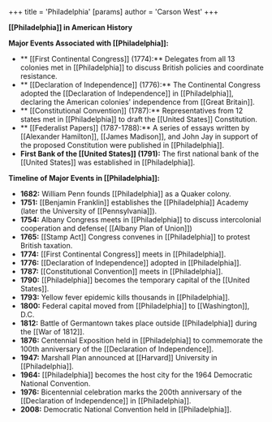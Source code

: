 +++
 title = 'Philadelphia'
[params]
	author = 'Carson West'
+++

**[[Philadelphia]] in American History**

**Major Events Associated with [[Philadelphia]]:**

* ** [[First Continental Congress]] (1774):** Delegates from all 13 colonies met in [[Philadelphia]] to discuss British policies and coordinate resistance.
* ** [[Declaration of Independence]] (1776):** The Continental Congress adopted the [[Declaration of Independence]] in [[Philadelphia]], declaring the American colonies' independence from [[Great Britain]].
* ** [[Constitutional Convention]] (1787):** Representatives from 12 states met in [[Philadelphia]] to draft the [[United States]] Constitution.
* ** [[Federalist Papers]] (1787-1788):** A series of essays written by [[Alexander Hamilton]], [[James Madison]], and John Jay in support of the proposed Constitution were published in [[Philadelphia]].
* **First Bank of the [[United States]] (1791):** The first national bank of the [[United States]] was established in [[Philadelphia]].

**Timeline of Major Events in [[Philadelphia]]:**

* **1682:** William Penn founds [[Philadelphia]] as a Quaker colony.
* **1751:** [[Benjamin Franklin]] establishes the [[Philadelphia]] Academy (later the University of [[Pennsylvania]]).
* **1754:** Albany Congress meets in [[Philadelphia]] to discuss intercolonial cooperation and defense( [[Albany Plan of Union]])
* **1765:** [[Stamp Act]] Congress convenes in [[Philadelphia]] to protest British taxation.
* **1774:** [[First Continental Congress]] meets in [[Philadelphia]].
* **1776:** [[Declaration of Independence]] adopted in [[Philadelphia]].
* **1787:** [[Constitutional Convention]] meets in [[Philadelphia]].
* **1790:** [[Philadelphia]] becomes the temporary capital of the [[United States]].
* **1793:** Yellow fever epidemic kills thousands in [[Philadelphia]].
* **1800:** Federal capital moved from [[Philadelphia]] to [[Washington]], D.C.
* **1812:** Battle of Germantown takes place outside [[Philadelphia]] during the [[War of 1812]].
* **1876:** Centennial Exposition held in [[Philadelphia]] to commemorate the 100th anniversary of the [[Declaration of Independence]].
* **1947:** Marshall Plan announced at [[Harvard]] University in [[Philadelphia]].
* **1964:** [[Philadelphia]] becomes the host city for the 1964 Democratic National Convention.
* **1976:** Bicentennial celebration marks the 200th anniversary of the [[Declaration of Independence]] in [[Philadelphia]].
* **2008:** Democratic National Convention held in [[Philadelphia]].